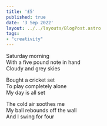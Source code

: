```yaml
---
title: '£5'
published: true
date: '3 Sep 2022'
layout: ../../layouts/BlogPost.astro
tags:
- "creativity"
---
```


Saturday morning  
With a five pound note in hand  
Cloudy and grey skies

Bought a cricket set  
To play completely alone  
My day is all set

The cold air soothes me  
My ball rebounds off the wall  
And I swing for four  